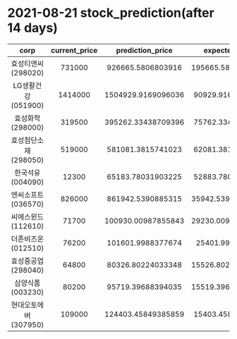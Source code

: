 # 2021-08-21 stock_prediction(after 14 days)

|   corp   |   current_price   |   prediction_price   |   expected_profit   |
|:--------:|:-----------------:|:--------------------:|:-------------------:|
|효성티앤씨(298020)|731000|926665.5806803916|195665.58068039163|
|LG생활건강(051900)|1414000|1504929.9169096036|90929.91690960363|
|효성화학(298000)|319500|395262.33438709396|75762.33438709396|
|효성첨단소재(298050)|519000|581081.3815741023|62081.38157410233|
|한국석유(004090)|12300|65183.78031903225|52883.78031903225|
|엔씨소프트(036570)|826000|861942.5390885315|35942.539088531514|
|씨에스윈드(112610)|71700|100930.00987855843|29230.009878558427|
|더존비즈온(012510)|76200|101601.9988377674|25401.9988377674|
|효성중공업(298040)|64800|80326.80224033348|15526.802240333476|
|삼양식품(003230)|80200|95719.39688394035|15519.396883940353|
|현대오토에버(307950)|109000|124403.45849385859|15403.45849385859|
